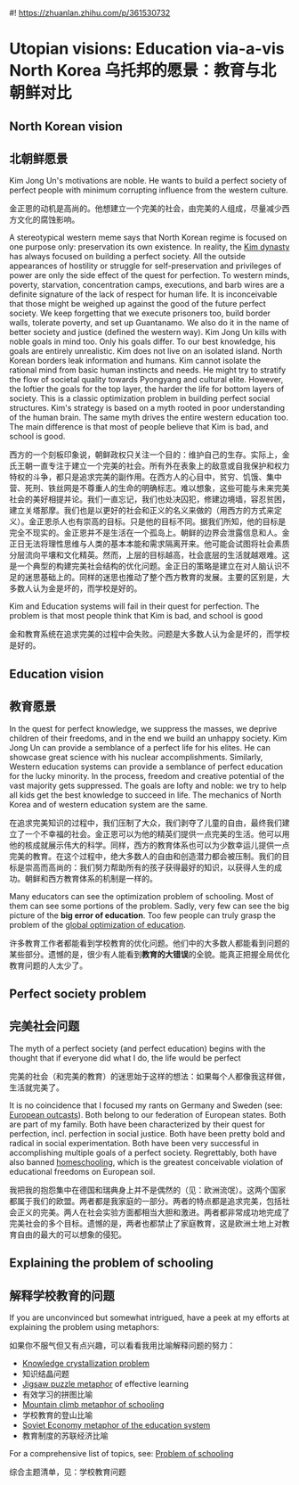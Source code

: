 #! https://zhuanlan.zhihu.com/p/361530732
# Utopian visions: Education via-a-vis North Korea 乌托邦的愿景：教育与北朝鲜对比

## North Korean vision

## 北朝鲜愿景

Kim Jong Un's motivations are noble. He wants to build a perfect society of perfect people with minimum corrupting influence from the western culture.

金正恩的动机是高尚的。他想建立一个完美的社会，由完美的人组成，尽量减少西方文化的腐蚀影响。

A stereotypical western meme says that North Korean regime is focused on one purpose only: preservation its own existence. In reality, the [Kim dynasty](https://en.wikipedia.org/wiki/Kim_dynasty_(North_Korea)) has always focused on building a perfect society. All the outside appearances of hostility or struggle for self-preservation and privileges of power are only the side effect of the quest for perfection. To western minds, poverty, starvation, concentration camps, executions, and barb wires are a definite signature of the lack of respect for human life. It is inconceivable that those might be weighed up against the good of the future perfect society. We keep forgetting that we execute prisoners too, build border walls, tolerate poverty, and set up Guantanamo. We also do it in the name of better society and justice (defined the western way). Kim Jong Un kills with noble goals in mind too. Only his goals differ. To our best knowledge, his goals are entirely unrealistic. Kim does not live on an isolated island. North Korean borders leak information and humans. Kim cannot isolate the rational mind from basic human instincts and needs. He might try to stratify the flow of societal quality towards Pyongyang and cultural elite. However, the loftier the goals for the top layer, the harder the life for bottom layers of society. This is a classic optimization problem in building perfect social structures. Kim's strategy is based on a myth rooted in poor understanding of the human brain. The same myth drives the entire western education too. The main difference is that most of people believe that Kim is bad, and school is good.

西方的一个刻板印象说，朝鲜政权只关注一个目的：维护自己的生存。实际上，金氏王朝一直专注于建立一个完美的社会。所有外在表象上的敌意或自我保护和权力特权的斗争，都只是追求完美的副作用。在西方人的心目中，贫穷、饥饿、集中营、死刑、铁丝网是不尊重人的生命的明确标志。难以想象，这些可能与未来完美社会的美好相提并论。我们一直忘记，我们也处决囚犯，修建边境墙，容忍贫困，建立关塔那摩。我们也是以更好的社会和正义的名义来做的（用西方的方式来定义）。金正恩杀人也有崇高的目标。只是他的目标不同。据我们所知，他的目标是完全不现实的。金正恩并不是生活在一个孤岛上。朝鲜的边界会泄露信息和人。金正日无法将理性思维与人类的基本本能和需求隔离开来。他可能会试图将社会素质分层流向平壤和文化精英。然而，上层的目标越高，社会底层的生活就越艰难。这是一个典型的构建完美社会结构的优化问题。金正日的策略是建立在对人脑认识不足的迷思基础上的。同样的迷思也推动了整个西方教育的发展。主要的区别是，大多数人认为金是坏的，而学校是好的。

Kim and Education systems will fail in their quest for perfection. The problem is that most people think that Kim is bad, and school is good

金和教育系统在追求完美的过程中会失败。问题是大多数人认为金是坏的，而学校是好的。

## Education vision

## 教育愿景

In the quest for perfect knowledge, we suppress the masses, we deprive children of their freedoms, and in the end we build an unhappy society. Kim Jong Un can provide a semblance of a perfect life for his elites. He can showcase great science with his nuclear accomplishments. Similarly, Western education systems can provide a semblance of perfect education for the lucky minority. In the process, freedom and creative potential of the vast majority gets suppressed. The goals are lofty and noble: we try to help all kids get the best knowledge to succeed in life. The mechanics of North Korea and of western education system are the same.

在追求完美知识的过程中，我们压制了大众，我们剥夺了儿童的自由，最终我们建立了一个不幸福的社会。金正恩可以为他的精英们提供一点完美的生活。他可以用他的核成就展示伟大的科学。同样，西方的教育体系也可以为少数幸运儿提供一点完美的教育。在这个过程中，绝大多数人的自由和创造潜力都会被压制。我们的目标是崇高而高尚的：我们努力帮助所有的孩子获得最好的知识，以获得人生的成功。朝鲜和西方教育体系的机制是一样的。

Many educators can see the optimization problem of schooling. Most of them can see some portions of the problem. Sadly, very few can see the big picture of the **big error of education**. Too few people can truly grasp the problem of the [global optimization of education](https://supermemo.guru/wiki/Optimization_of_education).

许多教育工作者都能看到学校教育的优化问题。他们中的大多数人都能看到问题的某些部分。遗憾的是，很少有人能看到**教育的大错误**的全貌。能真正把握全局优化教育问题的人太少了。

## Perfect society problem

## 完美社会问题

The myth of a perfect society (and perfect education) begins with the thought that if everyone did what I do, the life would be perfect

完美的社会（和完美的教育）的迷思始于这样的想法：如果每个人都像我这样做，生活就完美了。

It is no coincidence that I focused my rants on Germany and Sweden (see: [European outcasts](https://supermemo.guru/wiki/European_outcasts)). Both belong to our federation of European states. Both are part of my family. Both have been characterized by their quest for perfection, incl. perfection in social justice. Both have been pretty bold and radical in social experimentation. Both have been very successful in accomplishing multiple goals of a perfect society. Regrettably, both have also banned [homeschooling](https://supermemo.guru/wiki/Homeschooling), which is the greatest conceivable violation of educational freedoms on European soil.

我把我的抱怨集中在德国和瑞典身上并不是偶然的（见：欧洲流氓）。这两个国家都属于我们的欧盟。两者都是我家庭的一部分。两者的特点都是追求完美，包括社会正义的完美。两人在社会实验方面都相当大胆和激进。两者都非常成功地完成了完美社会的多个目标。遗憾的是，两者也都禁止了家庭教育，这是欧洲土地上对教育自由的最大的可以想象的侵犯。

## Explaining the problem of schooling

## 解释学校教育的问题

If you are unconvinced but somewhat intrigued, have a peek at my efforts at explaining the problem using metaphors:

如果你不服气但又有点兴趣，可以看看我用比喻解释问题的努力：

- [Knowledge crystallization problem](https://supermemo.guru/wiki/Knowledge_crystallization) 
- 知识结晶问题
- [Jigsaw puzzle metaphor](https://supermemo.guru/wiki/Jigsaw_puzzle_metaphor) of effective learning 
- 有效学习的拼图比喻
- [Mountain climb metaphor of schooling](https://supermemo.guru/wiki/Mountain_climb_metaphor_of_schooling) 
- 学校教育的登山比喻
- [Soviet Economy metaphor of the education system](https://supermemo.guru/wiki/Modern_schooling_is_like_Soviet_economy) 
- 教育制度的苏联经济比喻

For a comprehensive list of topics, see: [Problem of schooling](https://supermemo.guru/wiki/Problem_of_schooling)

综合主题清单，见：学校教育问题